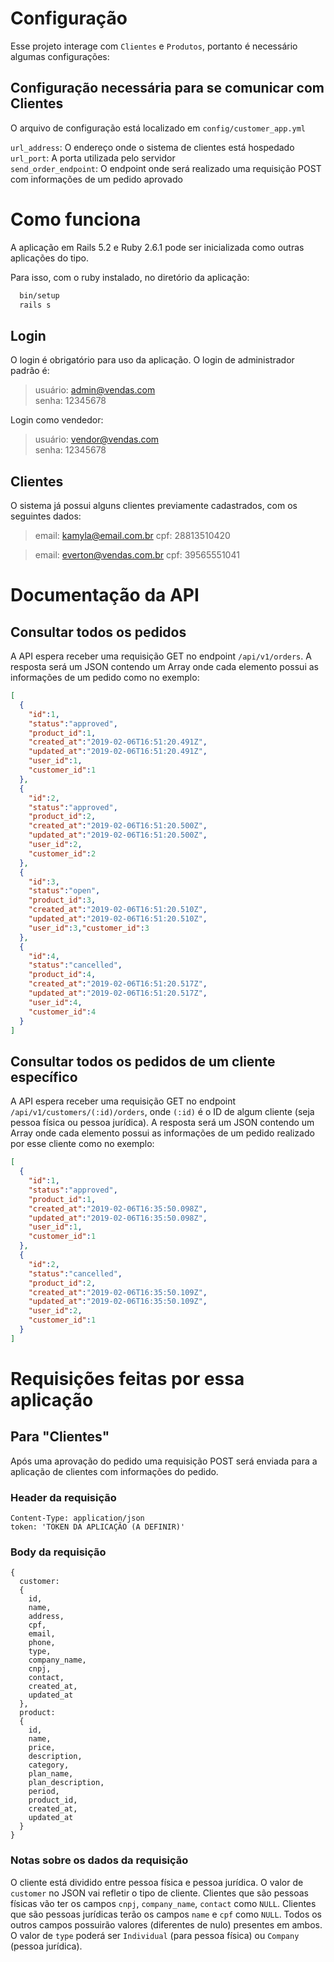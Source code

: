 # Configuração

Esse projeto interage com `Clientes` e `Produtos`, portanto é necessário algumas configurações:

## Configuração necessária para se comunicar com Clientes

O arquivo de configuração está localizado em `config/customer_app.yml`

`url_address`: O endereço onde o sistema de clientes está hospedado     
`url_port`: A porta utilizada pelo servidor     
`send_order_endpoint`: O endpoint onde será realizado uma requisição POST com informações de um pedido aprovado     

# Como funciona

A aplicação em Rails 5.2 e Ruby 2.6.1 pode ser inicializada como outras aplicações
do tipo.

Para isso, com o ruby instalado, no diretório da aplicação:

```sh
  bin/setup
  rails s
```

## Login

O login é obrigatório para uso da aplicação. O login de administrador padrão é:

> usuário: admin@vendas.com  
> senha: 12345678

Login como vendedor:

> usuário: vendor@vendas.com  
> senha: 12345678

## Clientes

O sistema já possui alguns clientes previamente cadastrados, com os seguintes dados:

>email: kamyla@email.com.br
>cpf: 28813510420

>email: everton@vendas.com.br
>cpf: 39565551041

# Documentação da API

## Consultar todos os pedidos

A API espera receber uma requisição GET no endpoint `/api/v1/orders`. A resposta será um JSON contendo um Array onde cada elemento possui as informações de um pedido como no exemplo:

```json
[
  {
    "id":1,
    "status":"approved",
    "product_id":1,
    "created_at":"2019-02-06T16:51:20.491Z",
    "updated_at":"2019-02-06T16:51:20.491Z",
    "user_id":1,
    "customer_id":1
  },
  {
    "id":2,
    "status":"approved",
    "product_id":2,
    "created_at":"2019-02-06T16:51:20.500Z",
    "updated_at":"2019-02-06T16:51:20.500Z",
    "user_id":2,
    "customer_id":2
  },
  {
    "id":3,
    "status":"open",
    "product_id":3,
    "created_at":"2019-02-06T16:51:20.510Z",
    "updated_at":"2019-02-06T16:51:20.510Z",
    "user_id":3,"customer_id":3
  },
  {
    "id":4,
    "status":"cancelled",
    "product_id":4,
    "created_at":"2019-02-06T16:51:20.517Z",
    "updated_at":"2019-02-06T16:51:20.517Z",
    "user_id":4,
    "customer_id":4
  }
]
```

## Consultar todos os pedidos de um cliente específico

A API espera receber uma requisição GET no endpoint `/api/v1/customers/(:id)/orders`, onde `(:id)` é o ID de algum cliente (seja pessoa física ou pessoa jurídica). A resposta será um JSON contendo um Array onde cada elemento possui as informações de um pedido realizado por esse cliente como no exemplo:

```json
[
  {
    "id":1,
    "status":"approved",
    "product_id":1,
    "created_at":"2019-02-06T16:35:50.098Z",
    "updated_at":"2019-02-06T16:35:50.098Z",
    "user_id":1,
    "customer_id":1
  },
  {
    "id":2,
    "status":"cancelled",
    "product_id":2,
    "created_at":"2019-02-06T16:35:50.109Z",
    "updated_at":"2019-02-06T16:35:50.109Z",
    "user_id":2,
    "customer_id":1
  }
]
```


# Requisições feitas por essa aplicação

## Para "Clientes"
Após uma aprovação do pedido uma requisição POST será enviada para a aplicação de clientes com informações do pedido.

### Header da requisição
```
Content-Type: application/json
token: 'TOKEN DA APLICAÇÃO (A DEFINIR)'
```

### Body da requisição
```
{
  customer:
  {
    id,
    name,
    address,
    cpf,
    email,
    phone,
    type,
    company_name,
    cnpj,
    contact,
    created_at,
    updated_at
  },
  product:
  {
    id,
    name,
    price,
    description,
    category,
    plan_name,
    plan_description,
    period,
    product_id,
    created_at,
    updated_at
  }
}
```

### Notas sobre os dados da requisição
O cliente está dividido entre pessoa física e pessoa jurídica. O valor de `customer` no JSON vai refletir o tipo de cliente. Clientes que são pessoas físicas vão ter os campos `cnpj`, `company_name`, `contact` como `NULL`. Clientes que são pessoas jurídicas terão os campos `name` e `cpf` como `NULL`. Todos os outros campos possuirão valores (diferentes de nulo) presentes em ambos. O valor de `type` poderá ser `Individual` (para pessoa física) ou `Company` (pessoa jurídica).  
